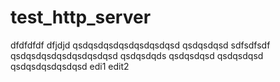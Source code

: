 # test_http_server
dfdfdfdf
dfjdjd
qsdqsdqsdqsdqsdqsdqsd
qsdqsdqsd
sdfsdfsdf
qsdqsdqsdqsdqsdqsdqsd
qsdqsdqds
qsdqsdqsd
qsdqsdqsd
qsdqsdqsdqsdqsd
edi1
edit2